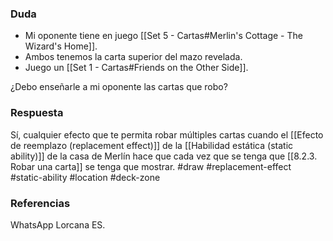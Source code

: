 ### Duda
- Mi oponente tiene en juego [[Set 5 - Cartas#Merlin's Cottage - The Wizard's Home]].
- Ambos tenemos la carta superior del mazo revelada.
- Juego un [[Set 1 - Cartas#Friends on the Other Side]].

¿Debo enseñarle a mi oponente las cartas que robo?
### Respuesta
Sí, cualquier efecto que te permita robar múltiples cartas cuando el [[Efecto de reemplazo (replacement effect)]] de la [[Habilidad estática (static ability)]] de la casa de Merlín hace que cada vez que se tenga que [[8.2.3. Robar una carta]] se tenga que mostrar.
#draw #replacement-effect #static-ability #location #deck-zone

### Referencias
WhatsApp Lorcana ES.
